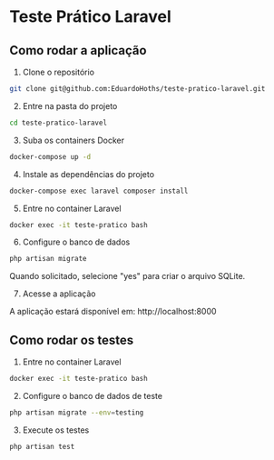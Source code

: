 # Teste Prático Laravel

## Como rodar a aplicação

1. Clone o repositório
```bash
git clone git@github.com:EduardoHoths/teste-pratico-laravel.git
```

2. Entre na pasta do projeto
```bash
cd teste-pratico-laravel
```

3. Suba os containers Docker
```bash
docker-compose up -d
```

4. Instale as dependências do projeto
```bash
docker-compose exec laravel composer install
```

5. Entre no container Laravel
```bash
docker exec -it teste-pratico bash
```

6. Configure o banco de dados
```bash
php artisan migrate
```
Quando solicitado, selecione "yes" para criar o arquivo SQLite.

7. Acesse a aplicação

A aplicação estará disponível em: http://localhost:8000

## Como rodar os testes

1. Entre no container Laravel
```bash
docker exec -it teste-pratico bash
```

2. Configure o banco de dados de teste
```bash
php artisan migrate --env=testing
```

3. Execute os testes
```bash
php artisan test
```

